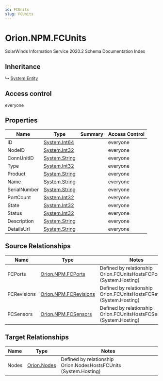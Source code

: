 ```yaml
---
id: FCUnits
slug: FCUnits
---
```


# Orion.NPM.FCUnits

SolarWinds Information Service 2020.2 Schema Documentation Index

## Inheritance

↳ [System.Entity](./../System/Entity)

## Access control

everyone

## Properties

| Name | Type | Summary | Access Control |
| ------ | ------ | ------ | ------ |
| ID | [System.Int64](https://docs.microsoft.com/en-us/dotnet/api/system.int64) |  | everyone |
| NodeID | [System.Int32](https://docs.microsoft.com/en-us/dotnet/api/system.int32) |  | everyone |
| ConnUnitID | [System.String](https://docs.microsoft.com/en-us/dotnet/api/system.string) |  | everyone |
| Type | [System.Int32](https://docs.microsoft.com/en-us/dotnet/api/system.int32) |  | everyone |
| Product | [System.String](https://docs.microsoft.com/en-us/dotnet/api/system.string) |  | everyone |
| Name | [System.String](https://docs.microsoft.com/en-us/dotnet/api/system.string) |  | everyone |
| SerialNumber | [System.String](https://docs.microsoft.com/en-us/dotnet/api/system.string) |  | everyone |
| PortCount | [System.Int32](https://docs.microsoft.com/en-us/dotnet/api/system.int32) |  | everyone |
| State | [System.Int32](https://docs.microsoft.com/en-us/dotnet/api/system.int32) |  | everyone |
| Status | [System.Int32](https://docs.microsoft.com/en-us/dotnet/api/system.int32) |  | everyone |
| Description | [System.String](https://docs.microsoft.com/en-us/dotnet/api/system.string) |  | everyone |
| DetailsUrl | [System.String](https://docs.microsoft.com/en-us/dotnet/api/system.string) |  | everyone |

## Source Relationships

| Name | Type | Notes |
| ------ | ------ | ------ |
| FCPorts | [Orion.NPM.FCPorts](./../Orion.NPM/FCPorts) | Defined by relationship Orion.FCUnitsHostsFCPorts (System.Hosting) |
| FCRevisions | [Orion.NPM.FCRevisions](./../Orion.NPM/FCRevisions) | Defined by relationship Orion.FCUnitsHostsFCRevisions (System.Hosting) |
| FCSensors | [Orion.NPM.FCSensors](./../Orion.NPM/FCSensors) | Defined by relationship Orion.FCUnitsHostsFCSensors (System.Hosting) |

## Target Relationships

| Name | Type | Notes |
| ------ | ------ | ------ |
| Nodes | [Orion.Nodes](./../Orion/Nodes) | Defined by relationship Orion.NodesHostsFCUnits (System.Hosting) |

